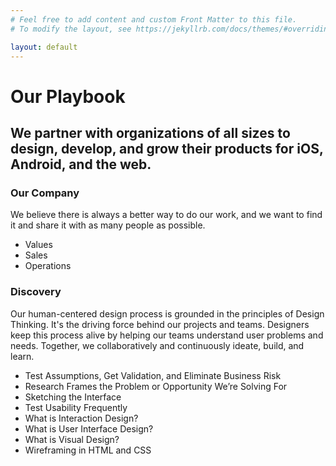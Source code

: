 ```yaml
---
# Feel free to add content and custom Front Matter to this file.
# To modify the layout, see https://jekyllrb.com/docs/themes/#overriding-theme-defaults

layout: default
---
```


# Our Playbook

## We partner with organizations of all sizes to design, develop, and grow their products for iOS, Android, and the web.

### Our Company

We believe there is always a better way to do our work, and we want to find it and share it with as many people as possible.

- Values
- Sales
- Operations

### Discovery

Our human-centered design process is grounded in the principles of Design Thinking. It's the driving force behind our projects and teams. Designers keep this process alive by helping our teams understand user problems and needs. Together, we collaboratively and continuously ideate, build, and learn.

- Test Assumptions, Get Validation, and Eliminate Business Risk
- Research Frames the Problem or Opportunity We’re Solving For
- Sketching the Interface
- Test Usability Frequently
- What is Interaction Design?
- What is User Interface Design?
- What is Visual Design?
- Wireframing in HTML and CSS
